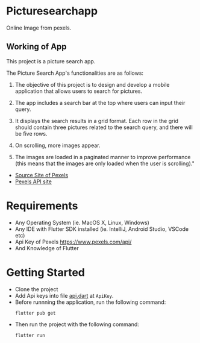 # Picturesearchapp

Online Image from pexels.

## Working of App

This project is a picture search app.

The Picture Search App's functionalities are as follows:

1) The objective of this project is to design and develop a mobile application that allows users to search for pictures.

2) The app includes a search bar at the top where users can input their query.

3) It displays the search results in a grid format. Each row in the grid should contain three pictures related to the search query, and there will be five rows.

4) On scrolling, more images appear.

5) The images are loaded in a paginated manner to improve performance (this means that the images are only loaded when the user is scrolling)."

- [Source Site of Pexels](https://www.pexels.com/)
- [Pexels API site](https://www.pexels.com/api/)


# Requirements
- Any Operating System (ie. MacOS X, Linux, Windows)
- Any IDE with Flutter SDK installed (ie. IntelliJ, Android Studio, VSCode etc)
- Api Key of Pexels <https://www.pexels.com/api/>
- And Knowledge of Flutter

# Getting Started
- Clone the project
- Add Api keys into file [api.dart](./lib/resources) at `ApiKey`.
- Before runnning the application, run the following command:
  ```
  flutter pub get
  ```
- Then run the project with the following command:
  ```
  flutter run
  ```
 

